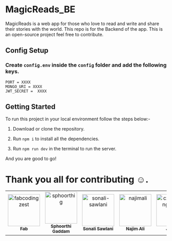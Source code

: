 # MagicReads_BE

MagicReads is a web app for those who love to read and write and share their stories with the world. This repo is for the Backend of the app.
This is an open-source project feel free to contribute.

## Config Setup

### Create `config.env` inside the `config` folder and add the following keys.

```
PORT = XXXX
MONGO_URI = XXXX
JWT_SECRET =  XXXX
```

## Getting Started

To run this project in your local environment follow the steps below:-

1. Download or clone the repository.

2. Run `npm i` to install all the dependencies.

3. Run `npm run dev` in the terminal to run the server.

And you are good to go!

# Thank you all for contributing :relaxed:.

<!-- readme: contributors -start --> 
<table>
<tr>
    <td align="center">
        <a href="https://github.com/fabcodingzest">
            <img src="https://avatars1.githubusercontent.com/u/48706652?v=4" width="100;" alt="fabcodingzest"/>
            <br />
            <sub><b>Fab</b></sub>
        </a>
    </td>
    <td align="center">
        <a href="https://github.com/sphoorthig">
            <img src="https://avatars0.githubusercontent.com/u/59635329?v=4" width="100;" alt="sphoorthig"/>
            <br />
            <sub><b>Sphoorthi Gaddam</b></sub>
        </a>
    </td>
    <td align="center">
        <a href="https://github.com/sonali-sawlani">
            <img src="https://avatars3.githubusercontent.com/u/26659421?v=4" width="100;" alt="sonali-sawlani"/>
            <br />
            <sub><b>Sonali Sawlani</b></sub>
        </a>
    </td>
    <td align="center">
        <a href="https://github.com/najimali">
            <img src="https://avatars2.githubusercontent.com/u/40513845?v=4" width="100;" alt="najimali"/>
            <br />
            <sub><b>Najim Ali</b></sub>
        </a>
    </td>
    <td align="center">
        <a href="https://github.com/czechyoungcoder">
            <img src="https://avatars1.githubusercontent.com/u/38953979?v=4" width="100;" alt="czechyoungcoder"/>
            <br />
            <sub><b>Jakub</b></sub>
        </a>
    </td></tr>
</table>
<!-- readme: contributors -end -->
